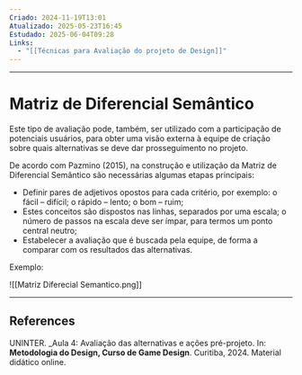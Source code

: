 ```yaml
---
Criado: 2024-11-19T13:01
Atualizado: 2025-05-23T16:45
Estudado: 2025-06-04T09:28
Links:
  - "[[Técnicas para Avaliação do projeto de Design]]"
---
```

---
# Matriz de Diferencial Semântico

Este tipo de avaliação pode, também, ser utilizado com a participação de potenciais usuários, para obter uma visão externa à equipe de criação sobre quais alternativas se deve dar prosseguimento no projeto.

De acordo com Pazmino (2015), na construção e utilização da Matriz de Diferencial Semântico são necessárias algumas etapas principais: 
- Definir pares de adjetivos opostos para cada critério, por exemplo: o fácil – difícil; o rápido – lento; o bom – ruim;  
- Estes conceitos são dispostos nas linhas, separados por uma escala; o número de passos na escala deve ser ímpar, para termos um ponto central neutro; 
- Estabelecer a avaliação que é buscada pela equipe, de forma a comparar com os resultados das alternativas.

Exemplo:

![[Matriz Diferecial Semantico.png]]

---
## References

UNINTER.  _Aula 4: Avaliação das alternativas e ações pré-projeto. In: **Metodologia do Design, Curso de Game Design**. Curitiba, 2024. Material didático online.